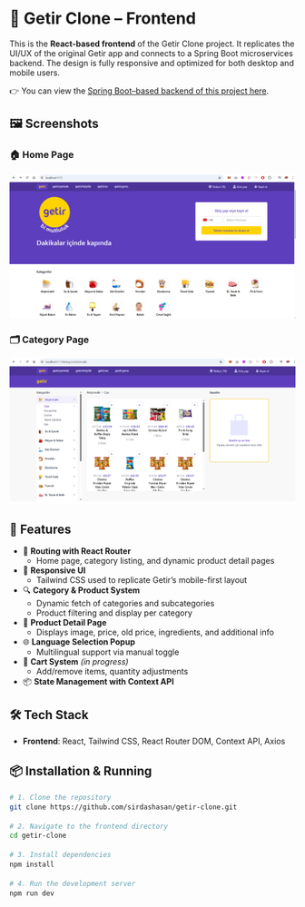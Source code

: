 # 🛒 Getir Clone – Frontend

This is the **React-based frontend** of the Getir Clone project. It replicates the UI/UX of the original Getir app and connects to a Spring Boot microservices backend. The design is fully responsive and optimized for both desktop and mobile users.

👉 You can view the [Spring Boot–based backend of this project here](https://github.com/sirdashasan/getir-clone-backend).


## 🖼 Screenshots

### 🏠 Home Page

![Home Screenshot](./public/screenshot.png)

### 🗂 Category Page

![Category Screenshot](./public/screenshot2.png)

## 🚀 Features

- 🧭 **Routing with React Router**
  - Home page, category listing, and dynamic product detail pages
- 📱 **Responsive UI**
  - Tailwind CSS used to replicate Getir’s mobile-first layout
- 🔍 **Category & Product System**
  - Dynamic fetch of categories and subcategories
  - Product filtering and display per category
- 🧾 **Product Detail Page**
  - Displays image, price, old price, ingredients, and additional info
- 🌐 **Language Selection Popup**
  - Multilingual support via manual toggle
- 🛒 **Cart System** *(in progress)*  
  - Add/remove items, quantity adjustments
- 📦 **State Management with Context API**


## 🛠️ Tech Stack
- **Frontend**: React, Tailwind CSS, React Router DOM, Context API, Axios

## 📦 Installation & Running

```bash
# 1. Clone the repository
git clone https://github.com/sirdashasan/getir-clone.git

# 2. Navigate to the frontend directory
cd getir-clone

# 3. Install dependencies
npm install

# 4. Run the development server
npm run dev
```